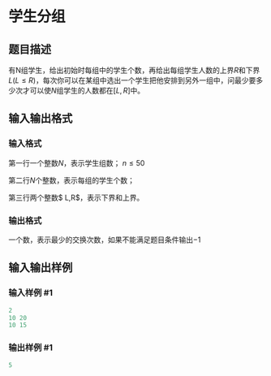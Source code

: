 # 学生分组

## 题目描述

有N组学生，给出初始时每组中的学生个数，再给出每组学生人数的上界$R$和下界$L(L \le R)$，每次你可以在某组中选出一个学生把他安排到另外一组中，问最少要多少次才可以使$N$组学生的人数都在$[L,R]$中。

## 输入输出格式

### 输入格式

第一行一个整数$N$，表示学生组数； $n \le 50$

第二行$N$个整数，表示每组的学生个数；

第三行两个整数$ L,R$，表示下界和上界。

### 输出格式

一个数，表示最少的交换次数，如果不能满足题目条件输出$-1$

## 输入输出样例

### 输入样例 #1

```cpp
2
10 20
10 15

```
### 输出样例 #1

```cpp
5
```


